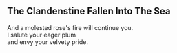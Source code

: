 The Clandenstine Fallen Into The Sea
------------------------------------
And a molested rose's fire will continue you.  
I salute your eager plum  
and envy your velvety pride.  
